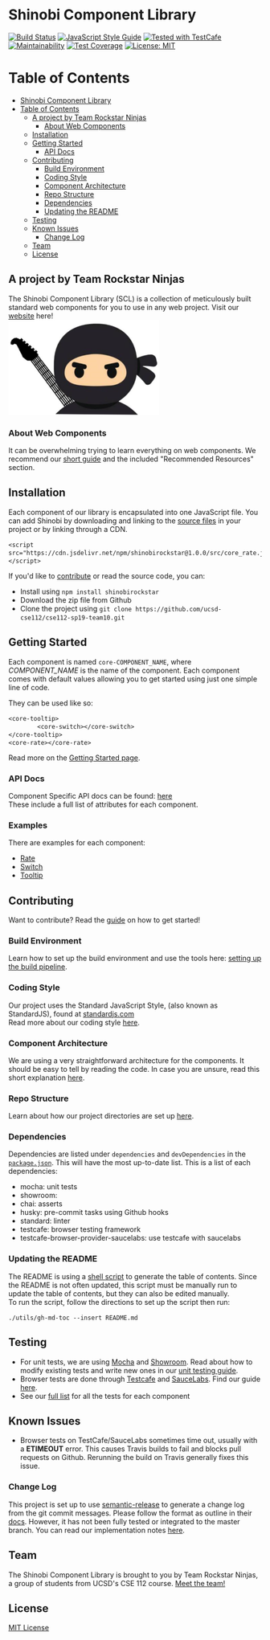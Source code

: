 # Shinobi Component Library
[![Build Status](https://travis-ci.com/ucsd-cse112/cse112-sp19-team10.svg?token=Nn7W4RnbZq1QGEydYuEM&branch=master)](https://travis-ci.com/ucsd-cse112/cse112-sp19-team10) [![JavaScript Style Guide](https://img.shields.io/badge/code_style-standard-brightgreen.svg)](https://standardjs.com) 
<a href="https://github.com/DevExpress/testcafe"><img alt="Tested with TestCafe" src="https://img.shields.io/badge/tested%20with-TestCafe-2fa4cf.svg"></a> [![Maintainability](https://api.codeclimate.com/v1/badges/a964c0b0f9918af7aefd/maintainability)](https://codeclimate.com/repos/5cc0c0aa5014ac306c010419/maintainability) [![Test Coverage](https://api.codeclimate.com/v1/badges/a964c0b0f9918af7aefd/test_coverage)](https://codeclimate.com/repos/5cc0c0aa5014ac306c010419/test_coverage) [![License: MIT](https://img.shields.io/badge/License-MIT-yellow.svg)](https://opensource.org/licenses/MIT)



Table of Contents
=================
<!--ts-->
   * [Shinobi Component Library](#shinobi-component-library)
   * [Table of Contents](#table-of-contents)
      * [A project by Team Rockstar Ninjas](#a-project-by-team-rockstar-ninjas)
         * [About Web Components](#about-web-components)
      * [Installation](#installation)
      * [Getting Started](#getting-started)
         * [API Docs](#api-docs)
      * [Contributing](#contributing)
         * [Build Environment](#build-environment)
         * [Coding Style](#coding-style)
         * [Component Architecture](#component-architecture)
         * [Repo Structure](#repo-structure)
         * [Dependencies](#dependencies)
         * [Updating the README](#updating-the-readme)
      * [Testing](#testing)
      * [Known Issues](#known-issues)
         * [Change Log](#change-log)
      * [Team](#team)
      * [License](#license)

<!-- Added by: seannam, at: Thu Jun 13 02:02:54 PDT 2019 -->

<!--te-->

## A project by Team Rockstar Ninjas
The Shinobi Component Library (SCL) is a collection of meticulously built standard web components for you to use in any web project. Visit our [website](https://ucsd-cse112.github.io/cse112-sp19-team10/) here!  
<img src="docs/img/rockstar_ninja.PNG" title="Team Logo" alt="Team Logo" width="300px"/>

### About Web Components
It can be overwhelming trying to learn everything on web components. We recommend our [short guide](docs/WebComponentGuide.md) and the included "Recommended Resources" section.

## Installation
Each component of our library is encapsulated into one JavaScript file. You can add Shinobi by downloading and linking to the [source files](https://github.com/ucsd-cse112/cse112-sp19-team10/releases/download/v1.0/src.zip) in your project or by linking through a CDN.
```
<script src="https://cdn.jsdelivr.net/npm/shinobirockstar@1.0.0/src/core_rate.js"></script>
```

If you'd like to [contribute](#contributing) or read the source code, you can:
- Install using `npm install shinobirockstar`  
- Download the zip file from Github
- Clone the project using `git clone https://github.com/ucsd-cse112/cse112-sp19-team10.git`

## Getting Started
Each component is named `core-COMPONENT_NAME`, where *COMPONENT_NAME* is the name of the component. Each component comes with default values allowing you to get started using just one simple line of code.

They can be used like so:
```
<core-tooltip>  
        <core-switch></core-switch>  
</core-tooltip>  
<core-rate></core-rate>  
```
Read more on the [Getting Started page](docs/usage/GettingStarted.md).

### API Docs
Component Specific API docs can be found: [here](https://ucsd-cse112.github.io/cse112-sp19-team10/docs/index.html)  
These include a full list of attributes for each component.    

### Examples
There are examples for each component:
- [Rate](https://ucsd-cse112.github.io/cse112-sp19-team10/examples/rate.html)
- [Switch](https://ucsd-cse112.github.io/cse112-sp19-team10/examples/switch.html)
- [Tooltip](https://ucsd-cse112.github.io/cse112-sp19-team10/examples/tooltip.html)

## Contributing
Want to contribute? Read the [guide](https://docs.google.com/document/d/131o201JKLoXA3ThO713b-uAVn71Ql5zLPmLm_eqTdMU/edit) on how to get started!

### Build Environment
Learn how to set up the build environment and use the tools here: [setting up the build pipeline](https://docs.google.com/document/d/1T7znBZnsLRjiv7TSTTOygoxcIgXU88AOVcoRg2jSkuY/edit).

### Coding Style
Our project uses the Standard JavaScript Style, (also known as StandardJS), found at [standardjs.com](standardjs.com)  
Read more about our coding style [here](docs/dev/CodingStyle.md).

### Component Architecture
We are using a very straightforward architecture for the components. It should be easy to tell by reading the code. In case you are unsure, read this short explanation [here](docs/dev/Architecture.md).

### Repo Structure
Learn about how our project directories are set up [here](docs/dev/Repo.md).

### Dependencies
Dependencies are listed under `dependencies` and `devDependencies` in the [`package.json`](package.json).  This will have the most up-to-date list.
This is a list of each dependencies:
- mocha: unit tests
- showroom: 
- chai: asserts
- husky: pre-commit tasks using Github hooks
- standard: linter
- testcafe: browser testing framework
- testcafe-browser-provider-saucelabs: use testcafe with saucelabs

### Updating the README
The README is using a [shell script](https://github.com/ekalinin/github-markdown-toc) to generate the table of contents. Since the README is not often updated, this script must be manually run to update the table of contents, but they can also be edited manually.  
To run the script, follow the directions to set up the script then run:
```
./utils/gh-md-toc --insert README.md
```

## Testing
- For unit tests, we are using [Mocha](https://mochajs.org/) and [Showroom](https://github.com/eavichay/showroom). Read about how to modify existing tests and write new ones in our [unit testing guide](https://docs.google.com/document/d/1lbslRDDltuQ9W85m4ydCMiX7PHPhnL075Dgzt4M1Nuo/edit).  
- Browser tests are done through [Testcafe](https://devexpress.github.io/testcafe/) and [SauceLabs](https://saucelabs.com/). Find our guide [here](https://docs.google.com/document/d/1x6_YWZVBgTehy1oi4eblvHlfXKKR_XMpY9cHYgYD3EI/edit).
- See our [full list](https://docs.google.com/document/d/1NJwUiCW6A7htAkYt5D9KlLrRf-20Q_cx8ipcCyGnmQ0/edit?usp=sharing) for all the tests for each component

## Known Issues
- Browser tests on TestCafe/SauceLabs sometimes time out, usually with a **ETIMEOUT** error. This causes Travis builds to fail and blocks pull requests on Github. Rerunning the build on Travis generally fixes this issue.

### Change Log
This project is set up to use [semantic-release](https://github.com/semantic-release/semantic-release#how-does-it-work) to generate a change log from the git commit messages. Please follow the format as outline in their [docs](https://github.com/semantic-release/semantic-release#how-does-it-work). However, it has not been fully tested or integrated to the master branch. You can read our implementation notes [here](https://drive.google.com/a/ucsd.edu/file/d/1U0ZaXYs-A14-t2VXM4h5-GqYuRQV9C5d/view?usp=sharing).

## Team
The Shinobi Component Library is brought to you by Team Rockstar Ninjas, a group of students from UCSD's CSE 112 course. [Meet the team!](docs/Team.md)

## License
[MIT License](docs/LICENSE)
